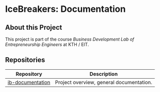 # IceBreakers: Documentation

## About this Project

This project is part of the course *Business Development Lab of Entrepreneurship Engineers* at KTH / EIT.

## Repositories

| Repository                | Description                                                                  |
| ------------------------- | ---------------------------------------------------------------------------- |
| [ib-documentation]        | Project overview, general documentation.                                     |

[ib-documentation]: https://github.com/IceBreakers2021/ib-documentation
